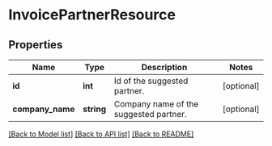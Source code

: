 # InvoicePartnerResource

## Properties
Name | Type | Description | Notes
------------ | ------------- | ------------- | -------------
**id** | **int** | Id of the suggested partner. | [optional] 
**company_name** | **string** | Company name of the suggested partner. | [optional] 

[[Back to Model list]](../README.md#documentation-for-models) [[Back to API list]](../README.md#documentation-for-api-endpoints) [[Back to README]](../README.md)



